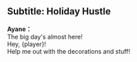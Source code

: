 # 

  
## Subtitle: Holiday Hustle
  
**Ayane：**  
The big day's almost here!  
Hey, {player}!  
Help me out with the decorations and stuff!  
